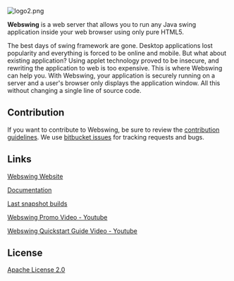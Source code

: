 ![logo2.png](https://bitbucket.org/repo/ypeqyM/images/2077889959-logo2.png)

**Webswing** is a web server that allows you to run any Java swing application inside your web browser using only pure HTML5.

The best days of swing framework are gone. Desktop applications lost popularity and everything is forced to be online and mobile. But what about existing application? Using applet technology proved to be insecure, and rewriting the application to web is too expensive. This is where Webswing can help you. With Webswing, your application is securely running on a server and a user's browser only displays the application window. All this without changing a single line of source code.

## Contribution

If you want to contribute to Webswing, be sure to review the [contribution guidelines](http://webswing.org/docs/version-2.5/contrib/).
We use [bitbucket issues](https://bitbucket.org/meszarv/webswing/issues) for tracking requests and bugs.

## Links

[Webswing Website](http://www.webswing.org)

[Documentation](http://webswing.org/docs/version-2.5/)

[Last snapshot builds](http://builds.webswing.org/)

[Webswing Promo Video - Youtube](https://youtu.be/IpYlyCRZcxc)

[Webswing Quickstart Guide Video - Youtube](https://youtu.be/TKFJEfBBpKI)

## License

[Apache License 2.0](LICENSE.txt)